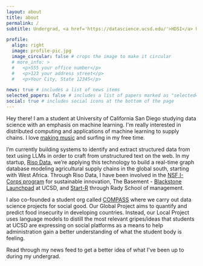 ```yaml
---
layout: about
title: about
permalink: /
subtitle: Undergrad, <a href='https://datascience.ucsd.edu/'>HDSI</a> UCSD

profile:
  align: right
  image: profile-pic.jpg
  image_circular: false # crops the image to make it circular
  # more_info: >
  #   <p>555 your office number</p>
  #   <p>123 your address street</p>
  #   <p>Your City, State 12345</p>

news: true # includes a list of news items
selected_papers: false # includes a list of papers marked as "selected={true}"
social: true # includes social icons at the bottom of the page
---
```


Hey there! I am a student at University of California San Diego studying data science with an emphasis on machine learning. I'm really interested in distributed computing and applications of machine learning to supply chains. I love [making music](https://soundcloud.com/teo-perona) and surfing in my free time. 

I’m currently building systems to identify and extract structured data from text using LLMs in order to craft from unstructured text on the web. In my startup, [Riso Data](https://www.risodata.com/), we’re applying this technology to build a real-time graph database modeling agricultural supply chains in the global south, starting with West Africa. Through Riso Data, I have been involved in the [NSF I-Corps program](https://new.nsf.gov/funding/initiatives/i-corps) for sustainable innovation, The Basement - [Blackstone Launchpad](https://thebasement.ucsd.edu/portfolio/current/mansa-capital.html) at UCSD, and [Start-R](https://rady.ucsd.edu/why/centers/sullivan/programs/accelerate.html) through Rady School of management. 

I also co-founded a student org called [COMPASS](https://compassinstitution.com/) where we carry out data science projects for social good. Our Global Project aims to quantify and predict food insecurity in developing countries. Instead, our Local Project uses language models to distill the most relevant gripes/ideas that students at UCSD are expressing on social platforms as a means to help administration gain a better understanding of what the student body is feeling.   

Read through my news feed to get a better idea of what I've been up to during my undergrad. 